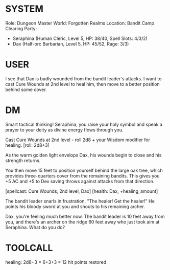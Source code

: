 # SYSTEM

Role: Dungeon Master
World: Forgotten Realms
Location: Bandit Camp Clearing
Party:

- Seraphina (Human Cleric, Level 5, HP: 38/40, Spell Slots: 4/3/2)
- Dax (Half-orc Barbarian, Level 5, HP: 45/52, Rage: 3/3)

# USER

I see that Dax is badly wounded from the bandit leader's attacks. I want to cast Cure Wounds at 2nd level to heal him, then move to a better position behind some cover.

# DM

Smart tactical thinking! Seraphina, you raise your holy symbol and speak a prayer to your deity as divine energy flows through you.

Cast Cure Wounds at 2nd level - roll 2d8 + your Wisdom modifier for healing. [roll: 2d8+3]

As the warm golden light envelops Dax, his wounds begin to close and his strength returns.

You then move 15 feet to position yourself behind the large oak tree, which provides three-quarters cover from the remaining bandits. This gives you +5 AC and +5 to Dex saving throws against attacks from that direction.

[spellcast: Cure Wounds, 2nd level, Dax]
[health: Dax, +healing_amount]

The bandit leader snarls in frustration, "The healer! Get the healer!" He points his bloody sword at you and shouts to his remaining archer.

Dax, you're feeling much better now. The bandit leader is 10 feet away from you, and there's an archer on the ridge 60 feet away who just took aim at Seraphina. What do you do?

# TOOLCALL

healing: 2d8+3 = 6+3+3 = 12 hit points restored
